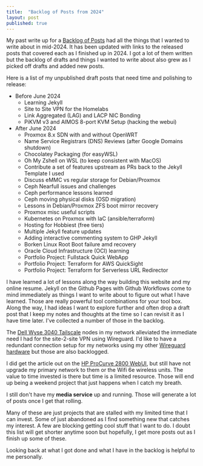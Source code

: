 ```yaml
---
title:  "Backlog of Posts from 2024"
layout: post
published: true
---
```


My past write up for a [Backlog of Posts](/backlog-of-posts/) had all the things that I wanted to write about in mid-2024. It has been updated with links to the released posts that covered each as I finished up in 2024. I got a lot of them written but the backlog of drafts and things I wanted to write about also grew as I picked off drafts and added new posts.

<!-- excerpt-end -->

Here is a list of my unpublished draft posts that need time and polishing to release:

* Before June 2024
  * Learning Jekyll
  * Site to Site VPN for the Homelabs
  * Link Aggregated (LAG) and LACP NIC Bonding
  * PiKVM v3 and AIMOS 8-port KVM Setup (hacking the webui)
* After June 2024
  * Proxmox 8.x SDN with and without OpenWRT
  * Name Service Registrars (DNS) Reviews (after Google Domains shutdown)
  * Chocolatey Packaging (for easyWSL)
  * Oh My Zshell on WSL (to keep consistent with MacOS)
  * Contribute a set of features upstream as PRs back to the Jekyll Template I used
  * Discuss eMMC vs regular storage for Debian/Proxmox
  * Ceph Nearfull issues and challenges
  * Ceph performance lessons learned
  * Ceph moving physical disks (OSD migration)
  * Lessons in Debian/Proxmox ZFS boot mirror recovery
  * Proxmox misc useful scripts
  * Kubernetes on Proxmox with IaC (ansible/terraform)
  * Hosting for Hobbiest (free tiers)
  * Multiple Jekyll feature updates
  * Adding interactive commenting system to GHP Jekyll
  * Borken Linux Root Boot failure amd recovery
  * Oracle Cloud Infrastructure (OCI) learning
  * Portfolio Project: Fullstack Quick WebApp
  * Portfolio Project: Terraform for AWS QuickSight
  * Portfolio Project: Terraform for Serverless URL Redirector

I have learned a lot of lessons along the way building this website and my online resume. Jekyll on the Github Pages with Github Workflows come to mind immediately as things I want to write about to figure out what I have learned. Those are really powerful tool combinations for your tool box. Along the way, I had ideas I want to explore further and often drop a draft post that I keep my notes and thoughts at the time so I can revisit it as I have time later. I've collected a number of those in the backlog.

The [Dell Wyse 3040 Tailscale](/dell-wyse-3040-tailscale/) nodes in my network alleviated the immediate need I had for the site-2-site VPN using Wireguard. I'd like to have a redundant connection setup for my networks using my other [Wireguard hardware](https://www.gl-inet.com/products/gl-mt2500/) but those are also backlogged.

I did get the article out on the [HP ProCurve 2800 WebUI](/java-jnlp-webui/), but still have not upgrade my primary network to them or the Wifi 6e wireless units. The value to time invested is there but time is a limited resource. Those will end up being a weekend project that just happens when I catch my breath.

I still don't have my **media service** up and running. Those will generate a lot of posts once I get that rolling.

Many of these are just projects that are stalled with my limited time that I can invest. Some of just abandoned as I find something new that catches my interest. A few are blocking getting cool stuff that I want to do. I doubt this list will get shorter anytime soon but hopefully, I get more posts out as I finish up some of these.

Looking back at what I got done and what I have in the backlog is helpful to me personally.
